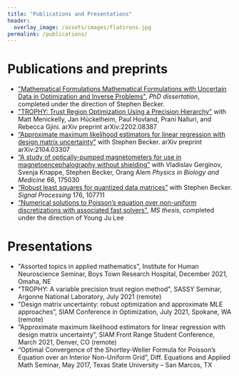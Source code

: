 ```yaml
---
title: "Publications and Presentations"
header:
  overlay_image: /assets/images/flatirons.jpg
permalink: /publications/
---
```

# Publications and preprints
- ["Mathematical Formulations Mathematical Formulations with Uncertain Data in Optimization and Inverse Problems"](/assets/documents/dissertation.pdf), _PhD dissertation_, completed under the direction of Stephen Becker.
- ["TROPHY: Trust Region Optimization Using a Precision Hierarchy"](https://arxiv.org/abs/2202.08387) with Matt Menickelly, Jan Hückelheim, Paul Hovland, Prani Nalluri,  and Rebecca Gjini. arXiv preprint arXiv:2202.08387
- [“Approximate maximum likelihood estimators for linear regression with design matrix uncertainty”](https://arxiv.org/pdf/2104.03307) with Stephen Becker. arXiv preprint arXiv:2104.03307
- [“A study of optically-pumped magnetometers for use in magnetoencephalography without shielding”](/assets/documents/opm-for-meg.pdf) with Vladislav Gerginov, Svenja Knappe, Stephen Becker, Orang Alem _Physics in Biology and Medicine_ 66, 175030
- [“Robust least squares for quantized data matrices”](https://arxiv.org/pdf/2003.12004) with Stephen Becker. _Signal Processing_ 176, 107711
- [“Numerical solutions to Poisson’s equation over non-uniform discretizations with associated fast solvers"](https://digital.library.txstate.edu/bitstream/handle/10877/6613/CLANCY-THESIS-2017.pdf?sequence=1&isAllowed=y), _MS thesis_, completed under the direction of Young Ju Lee 

# Presentations
- "Assorted topics in applied mathematics", Institute for Human Neuroscience Seminar, Boys Town Research Hospital, December 2021, Omaha, NE
- "TROPHY: A variable precision trust region method", SASSY Seminar, Argonne National Laboratory, July 2021 (remote)
- "Design matrix uncertainty: robust optimization and approximate MLE approaches”, SIAM Conference in Optimization, July 2021, Spokane, WA (remote)
- “Approximate maximum likelihood estimators for linear regression with design matrix uncertainty”, SIAM Front Range Student Conference, March 2021, Denver, CO (remote)
- “Optimal Convergence of the Shortley-Weller Formula for Poisson’s Equation over an Interior Non-Uniform Grid”, Diff. Equations and Applied Math Seminar, May 2017, Texas State University – San Marcos, TX
